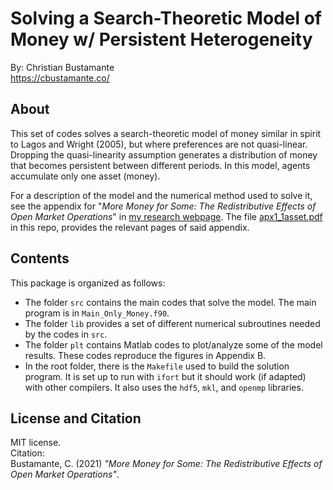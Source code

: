 # Solving a Search-Theoretic Model of Money w/ Persistent Heterogeneity

By: Christian Bustamante <br>
<a href="https://cbustamante.co"><https://cbustamante.co/></a><br>


## About

This set of codes solves a search-theoretic model of money similar in spirit to Lagos and Wright (2005), but where
preferences are not quasi-linear. Dropping the quasi-linearity assumption generates a distribution of
money that becomes persistent between different periods. In this model, agents accumulate only one asset (money).

For a description of the model and the numerical method used to solve it, see the appendix for
"*More Money for Some: The Redistributive Effects of Open Market Operations*" in [my research webpage](https://cbustamante.co/research).
The file [apx1_1asset.pdf](https://github.com/cbusta/msearch_1asset/apx_1asset.pdf) in this repo, provides the relevant pages of said appendix.

## Contents

This package is organized as follows:

- The folder `src` contains the main codes that solve the model. The main program is in `Main_Only_Money.f90`.
- The folder `lib` provides a set of different numerical subroutines needed by the codes in `src`. 
- The folder `plt` contains Matlab codes to plot/analyze some of the model results. These codes reproduce the figures in Appendix B.
- In the root folder, there is the `Makefile` used to build the solution program. It is set up to run with `ifort` but it should work (if adapted) with other compilers. It also uses the `hdf5`, `mkl`, and `openmp` libraries.

## License and Citation

MIT license. <br>
Citation: <br>
Bustamante, C. (2021) *"More Money for Some: The Redistributive Effects of Open Market Operations"*.